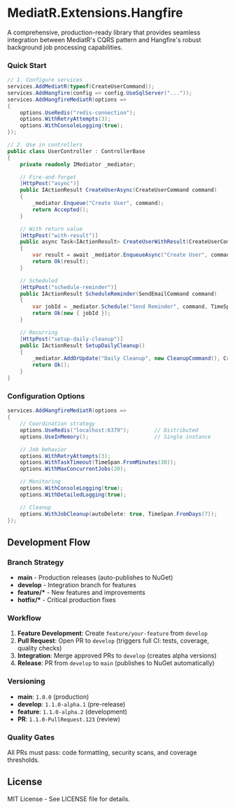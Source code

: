 # MediatR.Extensions.Hangfire

A comprehensive, production-ready library that provides seamless integration between MediatR's CQRS pattern and Hangfire's robust background job processing capabilities.

### Quick Start

```csharp
// 1. Configure services
services.AddMediatR(typeof(CreateUserCommand));
services.AddHangfire(config => config.UseSqlServer("..."));
services.AddHangfireMediatR(options =>
{
    options.UseRedis("redis-connection");
    options.WithRetryAttempts(3);
    options.WithConsoleLogging(true);
});

// 2. Use in controllers
public class UserController : ControllerBase
{
    private readonly IMediator _mediator;

    // Fire-and-forget
    [HttpPost("async")]
    public IActionResult CreateUserAsync(CreateUserCommand command)
    {
        _mediator.Enqueue("Create User", command);
        return Accepted();
    }

    // With return value
    [HttpPost("with-result")]
    public async Task<IActionResult> CreateUserWithResult(CreateUserCommand command)
    {
        var result = await _mediator.EnqueueAsync("Create User", command, retryAttempts: 2);
        return Ok(result);
    }

    // Scheduled
    [HttpPost("schedule-reminder")]
    public IActionResult ScheduleReminder(SendEmailCommand command)
    {
        var jobId = _mediator.Schedule("Send Reminder", command, TimeSpan.FromHours(24));
        return Ok(new { jobId });
    }

    // Recurring
    [HttpPost("setup-daily-cleanup")]
    public IActionResult SetupDailyCleanup()
    {
        _mediator.AddOrUpdate("Daily Cleanup", new CleanupCommand(), Cron.Daily(2, 0));
        return Ok();
    }
}
```

### Configuration Options

```csharp
services.AddHangfireMediatR(options =>
{
    // Coordination strategy
    options.UseRedis("localhost:6379");        // Distributed
    options.UseInMemory();                     // Single instance

    // Job behavior
    options.WithRetryAttempts(3);
    options.WithTaskTimeout(TimeSpan.FromMinutes(30));
    options.WithMaxConcurrentJobs(20);

    // Monitoring
    options.WithConsoleLogging(true);
    options.WithDetailedLogging(true);

    // Cleanup
    options.WithJobCleanup(autoDelete: true, TimeSpan.FromDays(7));
});
```

## Development Flow

### Branch Strategy

- **main** - Production releases (auto-publishes to NuGet)
- **develop** - Integration branch for features
- **feature/\*** - New features and improvements
- **hotfix/\*** - Critical production fixes

### Workflow

1. **Feature Development**: Create `feature/your-feature` from `develop`
2. **Pull Request**: Open PR to `develop` (triggers full CI: tests, coverage, quality checks)
3. **Integration**: Merge approved PRs to `develop` (creates alpha versions)
4. **Release**: PR from `develop` to `main` (publishes to NuGet automatically)

### Versioning

- **main**: `1.0.0` (production)
- **develop**: `1.1.0-alpha.1` (pre-release)
- **feature**: `1.1.0-alpha.2` (development)
- **PR**: `1.1.0-PullRequest.123` (review)

### Quality Gates

All PRs must pass: code formatting, security scans, and coverage thresholds.

## License

MIT License - See LICENSE file for details.
